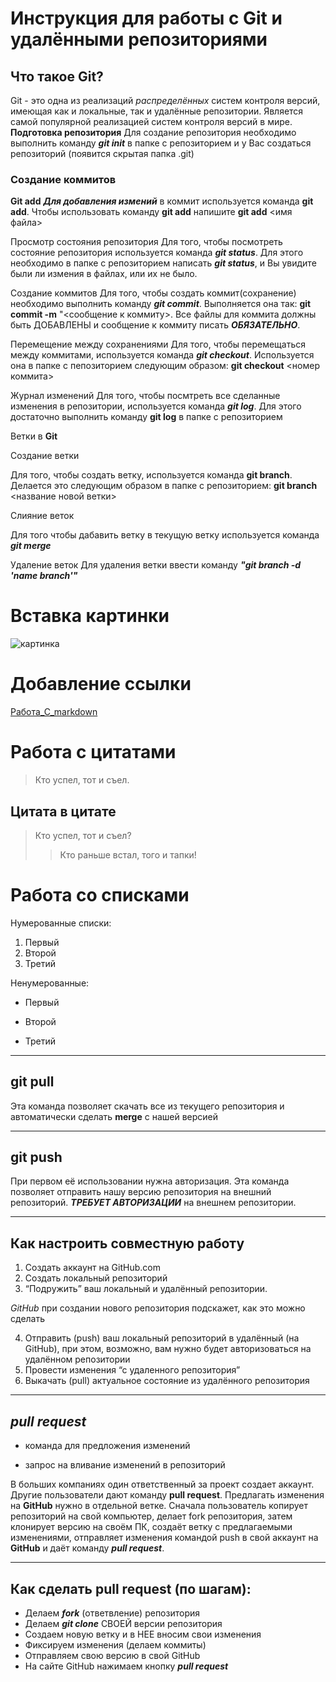 # Инструкция для работы с Git и удалёнными репозиториями

## Что такое Git?
Git - это одна из реализаций *распределённых* систем контроля версий, имеющая как и локальные, так и удалённые репозитории. Является самой популярной реализацией систем контроля версий в мире.
**Подготовка репозитория**
Для создание репозитория необходимо выполнить команду ***git init***  в папке с репозиторием и у Вас создаться репозиторий (появится скрытая папка .git)

### Создание коммитов

**Git add**
***Для добавления измений*** в коммит используется команда **git add**. Чтобы использовать команду **git add** напишите **git add** <имя файла>

Просмотр состояния репозитория
Для того, чтобы посмотреть состояние репозитория используется команда ***git status***. Для этого необходимо в папке с репозиторием написать ***git status***, и Вы увидите были ли измения в файлах, или их не было.

Создание коммитов
Для того, чтобы создать коммит(сохранение) необходимо выполнить команду ***git commit***. Выполняется она так: **git commit -m** "<сообщение к коммиту>. Все файлы для коммита должны быть ДОБАВЛЕНЫ и сообщение к коммиту писать ***ОБЯЗАТЕЛЬНО***.

Перемещение между сохранениями
Для того, чтобы перемещаться между коммитами, используется команда ***git checkout***. Используется она в папке с пепозиторием следующим образом: **git checkout** <номер коммита>

Журнал изменений
Для того, чтобы посмтреть все сделанные изменения в репозитории, используется команда ***git log***. Для этого достаточно выполнить команду **git log** в папке с репозиторием

Ветки в **Git**

Создание ветки

Для того, чтобы создать ветку, используется команда **git branch**. Делается это следующим образом в папке с репозиторием: **git branch** <название новой ветки>

Слияние веток

Для того чтобы дабавить ветку в текущую ветку используется команда ***git merge <name branch>***

Удаление веток
Для удаления ветки ввести команду ***"git branch -d 'name branch'"***

# Вставка картинки

![картинка](https://img.freepik.com/free-photo/the-cat-on-white-background_155003-15381.jpg?size=626&ext=jpg)

# Добавление ссылки

[Работа_С_markdown](https://htmlacademy.ru/blog/articles/markdown)

# Работа с цитатами

>Кто успел, тот и съел.

## Цитата в цитате

>Кто успел, тот и съел?
>>Кто раньше встал, того и тапки!

# Работа со списками

Нумерованные списки:

1. Первый
2. Второй
3. Третий

Ненумерованные:

* Первый
+ Второй
- Третий

***

## git pull
Эта команда позволяет скачать все из текущего репозитория и автоматически сделать **merge** с нашей версией
***
## git push

При первом её использовании нужна авторизация.
Эта команда позволяет отправить нашу версию репозитория на внешний репозиторий. ***ТРЕБУЕТ АВТОРИЗАЦИИ*** на внешнем репозитории.
***
## Как настроить совместную работу

1. Создать аккаунт на GitHub.com
2. Создать локальный репозиторий
3. “Подружить” ваш локальный и удалённый репозитории. 
    
*GitHub* при создании нового репозитория подскажет, как это можно сделать
    
4. Отправить (push) ваш локальный репозиторий в удалённый (на GitHub), при этом, возможно, вам нужно будет авторизоваться на удалённом репозитории
5. Провести изменения “с удаленного репозитория”
6. Выкачать (pull) актуальное состояние из удалённого репозитория
***
## ***pull request***

- команда для предложения изменений 

- запрос на вливание изменений в репозиторий

В больших компаниях один ответственный за проект создает аккаунт. Другие пользователи дают команду **pull request**. Предлагать изменения на **GitHub** нужно в отдельной ветке. 
Сначала пользователь копирует репозиторий на свой компьютер, делает fork репозитория, затем клонирует версию на своём ПК, создаёт ветку с предлагаемыми изменениями, отправляет изменения командой push в свой аккаунт на **GitHub** и даёт команду ***pull request***.
   
***
    
 ## Как сделать pull request (по шагам):

- Делаем ***fork*** (ответвление) репозитория
- Делаем ***git clone*** СВОЕЙ версии репозитория
- Создаем новую ветку и в НЕЕ вносим свои изменения
- Фиксируем изменения (делаем коммиты)
- Отправляем свою версию в свой GitHub
- На сайте GitHub нажимаем кнопку ***pull request*** 
